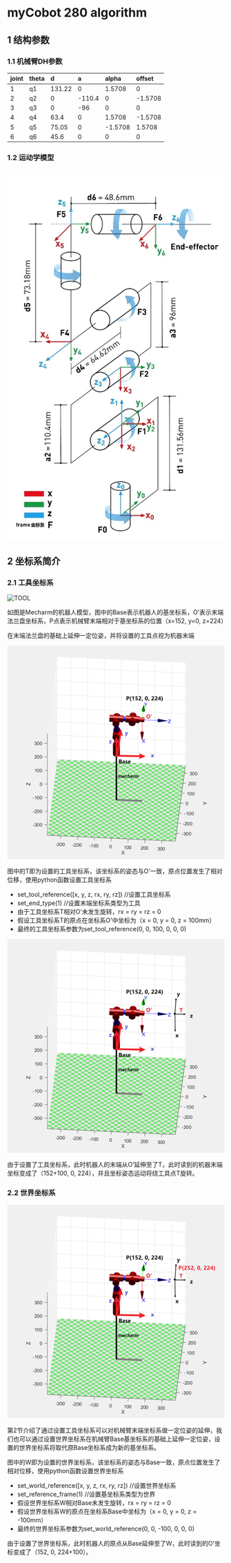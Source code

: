 # myCobot 280 algorithm

## 1 结构参数

### 1.1 机械臂DH参数


| joint | theta |   d   |   a   | alpha | offset |
| :---- | :---- | :---- | :---- | :---- | :----  |
| 1 | q1 |   131.22   |   0   | 1.5708 | 0 |
| 2 | q2 |   0   |   -110.4   | 0 | -1.5708 |
| 3 | q3 |   0   |   -96   | 0 | 0 |
| 4 | q4 |   63.4   |   0   | 1.5708 | -1.5708 |
| 5 | q5 |   75.05   |   0   | -1.5708 | 1.5708 |
| 6 | q6 |   45.6   |   0   | 0 | 0 |

### 1.2 运动学模型

![dcmotor](../resources/6-RoboticArmKnowledge/6.5-1.png)

## 2 坐标系简介
### 2.1 工具坐标系
![TOOL](../../resourse/2-serialproduct/2.1-280/algorithm/tool1.png)

如图是Mecharm的机器人模型，图中的Base表示机器人的基坐标系，O’表示末端法兰盘坐标系，P点表示机械臂末端相对于基坐标系的位置（x=152, y=0, z=224）

在末端法兰盘的基础上延伸一定位姿，并将设置的工具点视为机器末端

![TOOL](../resources/6-RoboticArmKnowledge/6.5-2.png)

图中的T即为设置的工具坐标系，该坐标系的姿态与O’一致，原点位置发生了相对位移，使用python函数设置工具坐标系

- set_tool_reference([x, y, z, rx, ry, rz])	//设置工具坐标系
- set_end_type(1)	//设置末端坐标系类型为工具
- 由于工具坐标系T相对O’未发生旋转，rx = ry = rz = 0
- 假设工具坐标系T的原点在坐标系O’中坐标为（x = 0, y = 0, z = 100mm）
- 最终的工具坐标系参数为set_tool_reference(0, 0, 100, 0, 0, 0)


![TOOL](../resources/6-RoboticArmKnowledge/6.5-3.png)

由于设置了工具坐标系，此时机器人的末端从O’延伸至了T，此时读到的机器末端坐标变成了（152+100, 0, 224），并且坐标姿态运动将绕工具点T旋转。

### 2.2 世界坐标系

![TOOL](../resources/6-RoboticArmKnowledge/6.5-4.png)

第2节介绍了通过设置工具坐标系可以对机械臂末端坐标系做一定位姿的延伸，我们也可以通过设置世界坐标系在机械臂Base基坐标系的基础上延伸一定位姿，设置的世界坐标系将取代原Base坐标系成为新的基坐标系。

图中的W即为设置的世界坐标系，该坐标系的姿态与Base一致，原点位置发生了相对位移，使用python函数设置世界坐标系


- set_world_reference([x, y, z, rx, ry, rz])	//设置世界坐标系
- set_reference_frame(1)	//设置基坐标系类型为世界
- 假设世界坐标系W相对Base未发生旋转，rx = ry = rz = 0
- 假设世界坐标系W的原点在坐标系Base中坐标为（x = 0, y = 0, z = -100mm）
- 最终的世界坐标系参数为set_world_reference(0, 0, -100, 0, 0, 0)



 由于设置了世界坐标系，此时机器人的原点从Base延伸至了W，此时读到的O’坐标变成了（152, 0, 224+100）。





